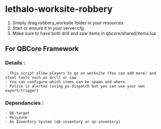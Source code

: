 # lethalo-worksite-robbery

1. Simply drag robbery_worksite folder in your resources
2. Start or ensure it in your server.cfg
3. Make sure to have both drill and saw items in qbcore/shared/items.lua

## For QBCore Framework

### Details :
```
- This script allow players to go on worksite (You can add more) and steal tools such as drill or saw
- You can configure which items can be spawn and where.
- Police is alerted (using ps-dispatch but you can use your own export/trigger)
```

### Dependancies : 
```
- Qb-target
- Polyzone
- An Inventory System (qb-inventory or qs-inventory)
```
